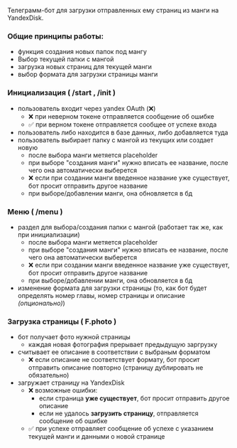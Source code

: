 Телеграмм-бот для загрузки отправленных ему страниц из манги на YandexDisk.
### Общие принципы работы:
+ функция создания новых папок под мангу
+ Выбор текущей папки с мангой
+ загрузка новых страниц для текущей манги
+ выбор формата для загрузки страницы манги

### Инициализация ( /start , /init )
+ пользователь входит через yandex OAuth (❌)
  + ❌ при неверном токене  отправляется сообщение об ошибке
  + ✅ при верном токене отправляется сообщее от успехе входа
+ пользователь либо находится в базе данных, либо добавляется туда
+ пользователь выбирает папку с мангой из текущих или создает новую
  + после выбора манги метяется placeholder
  + при выборе "создания манги" нужно вписать ее название, после чего она автоматически выберется
  + ❌ если при создании манги введенное название уже существует, бот просит отправить другое название 
  + при выборе/добавлении манги, она обновляется в бд

### Меню ( /menu )
+ раздел для выбора/создания папки с мангой (работает так же, как при инициализации)
  + после выбора манги метяется placeholder
  + при выборе "создания манги" нужно вписать ее название, после чего она автоматически выберется
  + ❌ если при создании манги введенное название уже существует, бот просит отправить другое название
  + при выборе/добавлении манги, она обновляется в бд
+ изменение формата для загрузки страницы (то, как бот будет определять номер главы, номер страницы и описание *(опционально)*)

### Загрузка страницы ( F.photo )
+ бот получает фото нужной страницы
  + каждая новая фотография прерывает предыдущую заргрузку
+ считывает ее описание в соответствии с выбраным форматом
  + ❌ если описание не соответствует формату, бот просит отправить описание повторно (страницу дублировать не обязательно)
+ загружает страницу на YandexDisk
  + ❌ возможные ошибки:
  	+ если страница **уже существует**, бот просит отправить другое описание
  	+ если не удалось **загрузить страницу**, отправляется сообщение об ошибке
  + ✅ при успехе отправляет сообщение об успехе с указанием текущей манги и данными о новой странице
